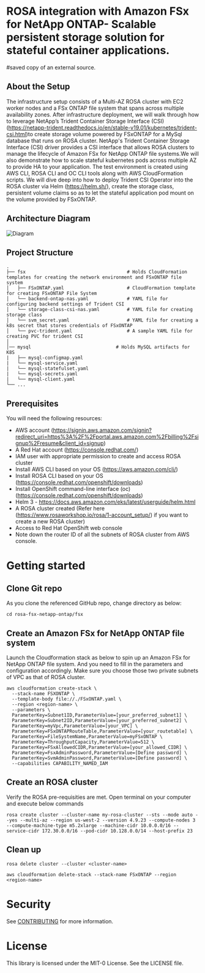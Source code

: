 # ROSA integration with Amazon FSx for NetApp ONTAP- Scalable persistent storage solution for stateful container applications.
#saved copy of an external source. 


## About the Setup
The infrastructure setup consists of a Multi-AZ ROSA cluster with  EC2 worker nodes and a FSx ONTAP file system that spans across multiple availability zones. After infrastructure deployment, we will walk through how to leverage NetApp’s Trident Container Storage Interface (CSI) (https://netapp-trident.readthedocs.io/en/stable-v19.01/kubernetes/trident-csi.html)to create storage volume powered by FSxONTAP for a MySql database that runs on ROSA cluster. NetApp's Trident Container Storage Interface (CSI) driver provides a CSI interface that allows ROSA clusters to manage the lifecycle of Amazon FSx for NetApp ONTAP file systems.We will also demonstrate how to scale stateful kubernetes pods across multiple AZ to provide HA to your application. The test environment is created using AWS CLI, ROSA CLI and OC CLI tools along with AWS CloudFormation scripts. We will dive deep into how to deploy Trident CSI Operator into the ROSA cluster via Helm (https://helm.sh/), create the storage class, persistent volume claims so as to let the stateful application pod mount on the volume provided by FSxONTAP.

## Architecture Diagram

![Diagram](/Architecture.png)

## Project Structure

```
.
├── fsx                                     # Holds CloudFormation templates for creating the network environment and FSxONTAP file system
│   ├── FSxONTAP.yaml                       # CloudFormation template for creating FSxONTAP File System
│   └── backend-ontap-nas.yaml              # YAML file for configuring backend settings of Trident CSI
│   └── storage-class-csi-nas.yaml          # YAML file for creating storage class 
│   └── svm_secret.yaml                     # YAML file for creating a k8s secret that stores credentials of FSxONTAP
│   └── pvc-trident.yaml                    # A sample YAML file for creating PVC for trident CSI
│  
│── mysql                               # Holds MySQL artifacts for K8S
|   ├── mysql-configmap.yaml
|   └── mysql-service.yaml
|   └── mysql-statefulset.yaml
|   └── mysql-secrets.yaml
|   └── mysql-client.yaml
└── ...
```

## Prerequisites

You will need the following resources:

* AWS account (https://signin.aws.amazon.com/signin?redirect_uri=https%3A%2F%2Fportal.aws.amazon.com%2Fbilling%2Fsignup%2Fresume&client_id=signup)
* A Red Hat account (https://console.redhat.com/)
* IAM user with appropriate permission to create and access ROSA cluster
* Install AWS CLI based on your OS (https://aws.amazon.com/cli/)
* Install ROSA CLI based on your OS (https://console.redhat.com/openshift/downloads)
* Install OpenShift command-line interface (oc) (https://console.redhat.com/openshift/downloads)
* Helm 3 - https://docs.aws.amazon.com/eks/latest/userguide/helm.html
* A ROSA cluster created (Refer here (https://www.rosaworkshop.io/rosa/1-account_setup/) if you want to create a new ROSA cluster)
* Access to Red Hat OpenShift web console
* Note down the router ID of all the subnets of ROSA cluster from AWS console.



# Getting started

## Clone Git repo 
As you clone the referenced GitHub repo, change directory as below:
```
cd rosa-fsx-netapp-ontap/fsx
```



## Create an Amazon FSx for NetApp ONTAP file system
Launch the Cloudformation stack as below to spin up an Amazon FSx for NetApp ONTAP file system. And you need to fill in the parameters and configuration accordingly. Make sure you choose those two private subnets of VPC as that of ROSA cluster.

```
aws cloudformation create-stack \
  --stack-name FSXONTAP \
  --template-body file://./FSxONTAP.yaml \
  --region <region-name> \
  --parameters \
  ParameterKey=Subnet1ID,ParameterValue=[your_preferred_subnet1] \
  ParameterKey=Subnet2ID,ParameterValue=[your_preferred_subnet2] \
  ParameterKey=myVpc,ParameterValue=[your_VPC] \
  ParameterKey=FSxONTAPRouteTable,ParameterValue=[your_routetable] \
  ParameterKey=FileSystemName,ParameterValue=myFSxONTAP \
  ParameterKey=ThroughputCapacity,ParameterValue=512 \
  ParameterKey=FSxAllowedCIDR,ParameterValue=[your_allowed_CIDR] \
  ParameterKey=FsxAdminPassword,ParameterValue=[Define password] \
  ParameterKey=SvmAdminPassword,ParameterValue=[Define password] \
  --capabilities CAPABILITY_NAMED_IAM    
```

## Create an ROSA cluster
Verify the ROSA pre-requisities are met. Open terminal on your computer and execute below commands 

```
rosa create cluster --cluster-name my-rosa-cluster --sts --mode auto --yes --multi-az --region us-west-2 --version 4.9.23 --compute-nodes 3 --compute-machine-type m5.2xlarge --machine-cidr 10.0.0.0/16 --service-cidr 172.30.0.0/16 --pod-cidr 10.128.0.0/14 --host-prefix 23
```

## Clean up
```
rosa delete cluster --cluster <cluster-name>
```

```
aws cloudformation delete-stack --stack-name FSxONTAP --region <region-name>
```



# Security 
See [CONTRIBUTING](https://github.com/aws-samples/mltiaz-fsxontap-eks/blob/main/CONTRIBUTING.md) for more information.

# License
This library is licensed under the MIT-0 License. See the LICENSE file.

